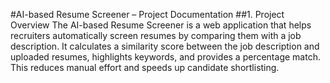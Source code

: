 #AI-based Resume Screener – Project Documentation
##1. Project Overview
The AI-based Resume Screener is a web application that helps recruiters automatically screen resumes by comparing them with a job description. It calculates a similarity score between the job description and uploaded resumes, highlights keywords, and provides a percentage match. This reduces manual effort and speeds up candidate shortlisting.
